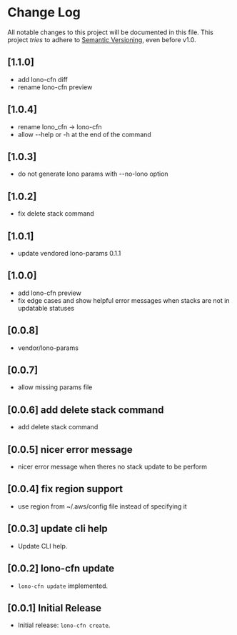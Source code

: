 # Change Log

All notable changes to this project will be documented in this file.
This project *tries* to adhere to [Semantic Versioning](http://semver.org/), even before v1.0.

## [1.1.0]

- add lono-cfn diff
- rename lono-cfn preview

## [1.0.4]

- rename lono_cfn -> lono-cfn
- allow --help or -h at the end of the command

## [1.0.3]

- do not generate lono params with --no-lono option

## [1.0.2]

- fix delete stack command

## [1.0.1]

- update vendored lono-params 0.1.1

## [1.0.0]

- add lono-cfn preview
- fix edge cases and show helpful error messages when stacks are not in updatable statuses

## [0.0.8]

- vendor/lono-params

## [0.0.7]

- allow missing params file

## [0.0.6] add delete stack command

- add delete stack command

## [0.0.5] nicer error message

- nicer error message when theres no stack update to be perform

## [0.0.4] fix region support

- use region from ~/.aws/config file instead of specifying it

## [0.0.3] update cli help

- Update CLI help.

## [0.0.2] lono-cfn update

- `lono-cfn update` implemented.

## [0.0.1] Initial Release

- Initial release: `lono-cfn create`.
